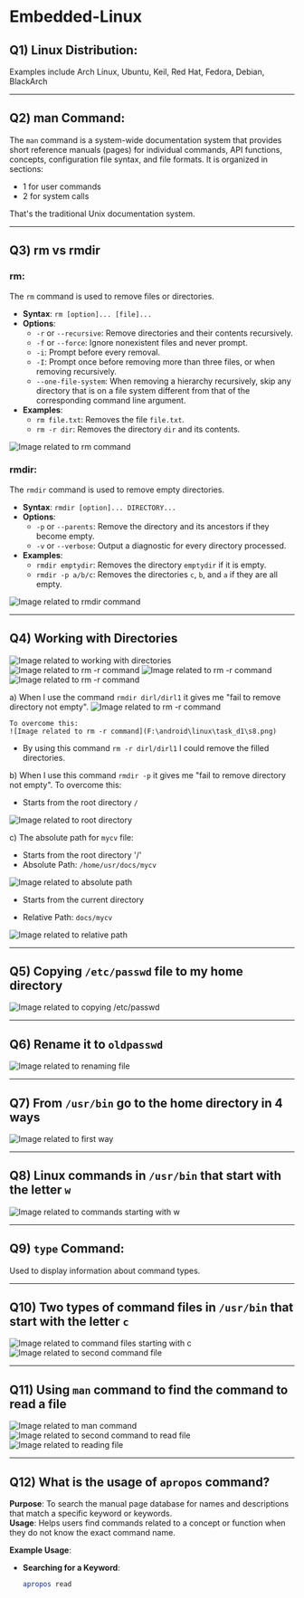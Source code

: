 # Embedded-Linux

## Q1) Linux Distribution:
Examples include Arch Linux, Ubuntu, Keil, Red Hat, Fedora, Debian, BlackArch

---

## Q2) man Command:
The `man` command is a system-wide documentation system that provides short reference manuals (pages) for individual commands, API functions, concepts, configuration file syntax, and file formats. It is organized in sections:
- 1 for user commands
- 2 for system calls

That's the traditional Unix documentation system.

---

## Q3) rm vs rmdir

### rm:
The `rm` command is used to remove files or directories.
- **Syntax**: `rm [option]... [file]...`
- **Options**:
  - `-r` or `--recursive`: Remove directories and their contents recursively.
  - `-f` or `--force`: Ignore nonexistent files and never prompt.
  - `-i`: Prompt before every removal.
  - `-I`: Prompt once before removing more than three files, or when removing recursively.
  - `--one-file-system`: When removing a hierarchy recursively, skip any directory that is on a file system different from that of the corresponding command line argument.
- **Examples**:
  - `rm file.txt`: Removes the file `file.txt`.
  - `rm -r dir`: Removes the directory `dir` and its contents.

![Image related to rm command](F:\android\linux\task_d1\s2.png)

### rmdir:
The `rmdir` command is used to remove empty directories.
- **Syntax**: `rmdir [option]... DIRECTORY...`
- **Options**:
  - `-p` or `--parents`: Remove the directory and its ancestors if they become empty.
  - `-v` or `--verbose`: Output a diagnostic for every directory processed.
- **Examples**:
  - `rmdir emptydir`: Removes the directory `emptydir` if it is empty.
  - `rmdir -p a/b/c`: Removes the directories `c`, `b`, and `a` if they are all empty.

![Image related to rmdir command](F:\android\linux\task_d1\s1.png)

---

## Q4) Working with Directories

![Image related to working with directories](F:\android\linux\task_d1\s3.png)
![Image related to rm -r command](F:\android\linux\task_d1\s4.png)
![Image related to rm -r command](F:\android\linux\task_d1\s5.png)
![Image related to rm -r command](F:\android\linux\task_d1\s6.png)


a) When I use the command `rmdir dirl/dirl1` it gives me "fail to remove directory not empty". 
	![Image related to rm -r command](F:\android\linux\task_d1\s7.png)

	To overcome this:
	![Image related to rm -r command](F:\android\linux\task_d1\s8.png)
   - By using this command `rm -r dirl/dirl1` I could remove the filled directories.


b) When I use this command `rmdir -p` it gives me "fail to remove directory not empty". To overcome this:
   - Starts from the root directory `/`

![Image related to root directory](F:\android\linux\task_d1\s9.png)

c) The absolute path for `mycv` file:
   -  Starts from the root directory '/'
   - Absolute Path: `/home/usr/docs/mycv`

![Image related to absolute path](F:\android\linux\task_d1\s23.png)

   - Starts from the current directory

   - Relative Path: `docs/mycv`

![Image related to relative path](F:\android\linux\task_d1\s24.png)

---

## Q5) Copying `/etc/passwd` file to my home directory

![Image related to copying /etc/passwd](F:\android\linux\task_d1\s10.png)

---

## Q6) Rename it to `oldpasswd`

![Image related to renaming file](F:\android\linux\task_d1\s11.png)

---

## Q7) From `/usr/bin` go to the home directory in 4 ways

![Image related to first way](F:\android\linux\task_d1\s14.png)

---

## Q8) Linux commands in `/usr/bin` that start with the letter `w`

![Image related to commands starting with w](F:\android\linux\task_d1\s15.png)

---

## Q9) `type` Command:
Used to display information about command types.

---

## Q10) Two types of command files in `/usr/bin` that start with the letter `c`

![Image related to command files starting with c](F:\android\linux\task_d1\s16.png)
![Image related to second command file](F:\android\linux\task_d1\s18.png)

---

## Q11) Using `man` command to find the command to read a file

![Image related to man command](F:\android\linux\task_d1\s22.png)
![Image related to second command to read file](F:\android\linux\task_d1\s20.png)
![Image related to reading file](F:\android\linux\task_d1\s19.png)

---

## Q12) What is the usage of `apropos` command?

**Purpose**: To search the manual page database for names and descriptions that match a specific keyword or keywords.  
**Usage**: Helps users find commands related to a concept or function when they do not know the exact command name.

**Example Usage**:
- **Searching for a Keyword**:
  ```bash
  apropos read
